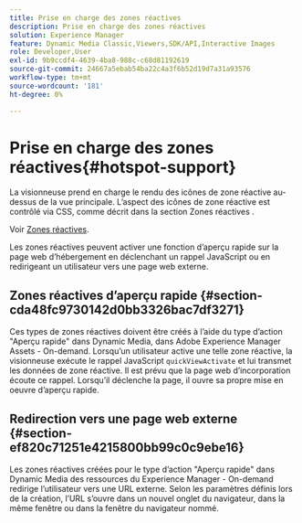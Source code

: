 ```yaml
---
title: Prise en charge des zones réactives
description: Prise en charge des zones réactives
solution: Experience Manager
feature: Dynamic Media Classic,Viewers,SDK/API,Interactive Images
role: Developer,User
exl-id: 9b9ccdf4-4639-4ba8-988c-c68d81192619
source-git-commit: 24667a5ebab54ba22c4a3f6b52d19d7a31a93576
workflow-type: tm+mt
source-wordcount: '181'
ht-degree: 0%

---
```


# Prise en charge des zones réactives{#hotspot-support}

La visionneuse prend en charge le rendu des icônes de zone réactive au-dessus de la vue principale. L’aspect des icônes de zone réactive est contrôlé via CSS, comme décrit dans la section Zones réactives .

Voir [Zones réactives](../../c-html5-aem-asset-viewers/c-html5-aem-interactive-images/c-html5-aem-interactive-image-customizingviewer/r-html5-aem-int-image-customize-hotspots.md#reference-2ac3cc414ef2467390bf53145f1d8d74).

Les zones réactives peuvent activer une fonction d’aperçu rapide sur la page web d’hébergement en déclenchant un rappel JavaScript ou en redirigeant un utilisateur vers une page web externe.

## Zones réactives d’aperçu rapide {#section-cda48fc9730142d0bb3326bac7df3271}

Ces types de zones réactives doivent être créés à l’aide du type d’action &quot;Aperçu rapide&quot; dans Dynamic Media, dans Adobe Experience Manager Assets - On-demand. Lorsqu’un utilisateur active une telle zone réactive, la visionneuse exécute le rappel JavaScript `quickViewActivate` et lui transmet les données de zone réactive. Il est prévu que la page web d’incorporation écoute ce rappel. Lorsqu’il déclenche la page, il ouvre sa propre mise en oeuvre d’aperçu rapide.

## Redirection vers une page web externe {#section-ef820c71251e4215800bb99c0c9ebe16}

Les zones réactives créées pour le type d’action &quot;Aperçu rapide&quot; dans Dynamic Media des ressources du Experience Manager - On-demand redirige l’utilisateur vers une URL externe. Selon les paramètres définis lors de la création, l’URL s’ouvre dans un nouvel onglet du navigateur, dans la même fenêtre ou dans la fenêtre du navigateur nommé.
